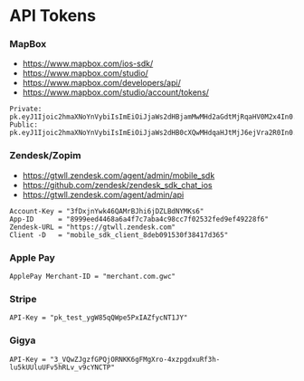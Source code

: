 # API Tokens

### MapBox

* https://www.mapbox.com/ios-sdk/
* https://www.mapbox.com/studio/
* https://www.mapbox.com/developers/api/
* https://www.mapbox.com/studio/account/tokens/

```
Private: pk.eyJ1Ijoic2hmaXNoYnVybiIsImEiOiJjaWs2dHBjamMwMHd2aGdtMjRqaHV0M2x4In0.JxnuCeVm3DB1beJ35E9zSw
Public:	pk.eyJ1Ijoic2hmaXNoYnVybiIsImEiOiJjaWs2dHB0cXQwMHdqaHJtMjJ6ejVra2R0In0.Gfuf4QMy6U0MfG1fDddZvQ
```

### Zendesk/Zopim

* https://gtwll.zendesk.com/agent/admin/mobile_sdk
* https://github.com/zendesk/zendesk_sdk_chat_ios
* https://gtwll.zendesk.com/agent/admin/api

```
Account-Key = "3fDxjnYwk46QAMrBJhi6jDZLBdNYMKs6"
App-ID      = "8999eed4468a6a4f7c7aba4c98cc7f02532fed9ef49228f6"
Zendesk-URL = "https://gtwll.zendesk.com"
Client -D   = "mobile_sdk_client_8deb091530f38417d365"

```

### Apple Pay
```
ApplePay Merchant-ID = "merchant.com.gwc"
```


### Stripe
```
API-Key = "pk_test_ygW85qQWpe5PxIAZfycNT1JY"
```


### Gigya
```
API-Key = "3_VQwZJgzfGPQjORNKK6gFMgXro-4xzpgdxuRf3h-lu5kUUluUFv5hRLv_v9cYNCTP"
```
